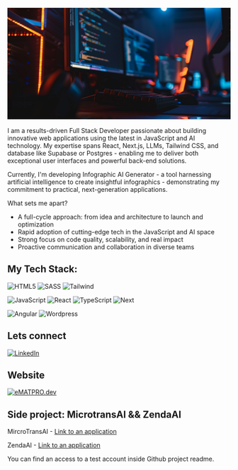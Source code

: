 
![headingBg](https://github.com/Mat955/Mat955/blob/master/coding_simulation-my-office-mateusz.png)

I am a results-driven Full Stack Developer passionate about building innovative web applications using the latest in JavaScript and AI technology. My expertise spans React, Next.js, LLMs, Tailwind CSS, and database like Supabase or Postgres - enabling me to deliver both exceptional user interfaces and powerful back-end solutions.

Currently, I'm developing Infographic AI Generator - a tool harnessing artificial intelligence to create insightful infographics - demonstrating my commitment to practical, next-generation applications.

What sets me apart?

- A full-cycle approach: from idea and architecture to launch and optimization
- Rapid adoption of cutting-edge tech in the JavaScript and AI space
- Strong focus on code quality, scalability, and real impact
- Proactive communication and collaboration in diverse teams
## My Tech Stack:
![HTML5](https://img.shields.io/badge/html5-%23E34F26.svg?style=for-the-badge&logo=html5&logoColor=white)
![SASS](https://img.shields.io/badge/SASS-hotpink.svg?style=for-the-badge&logo=SASS&logoColor=white) 
![Tailwind](https://img.shields.io/badge/Tailwind_CSS-38B2AC?style=for-the-badge&logo=tailwind-css&logoColor=white)

![JavaScript](https://img.shields.io/badge/javascript-%23323330.svg?style=for-the-badge&logo=javascript&logoColor=%23F7DF1E) 
![React](https://img.shields.io/badge/React-20232A?style=for-the-badge&logo=react&logoColor=61DAFB)
![TypeScript](https://img.shields.io/badge/TypeScript-007ACC?style=for-the-badge&logo=typescript&logoColor=white)
![Next](https://img.shields.io/badge/next.js-000000?style=for-the-badge&logo=nextdotjs&logoColor=white)

![Angular](https://img.shields.io/badge/angular-BD002E?style=for-the-badge&logo=angular&logoColor=white)
![Wordpress](https://img.shields.io/badge/wordpress-0C1222?style=for-the-badge&logo=wordpress)

## Lets connect
[![LinkedIn](https://img.shields.io/badge/LinkedIn-0077B5?style=for-the-badge&logo=linkedin&logoColor=white)](https://www.linkedin.com/in/mateusz-lewartowski)

## Website
[![eMATPRO.dev](https://img.shields.io/badge/eMATPRO.dev-F47662?style=for-the-badge&logo=website)](https://ematpro.dev)

## Side project: MicrotransAI && ZendaAI 

MircroTransAI - [Link to an application](https://micro-trans-ai.vercel.app/)

ZendaAI - [Link to an application](https://zenda-ai.vercel.app/)

You can find an access to a test account inside Github project readme.
